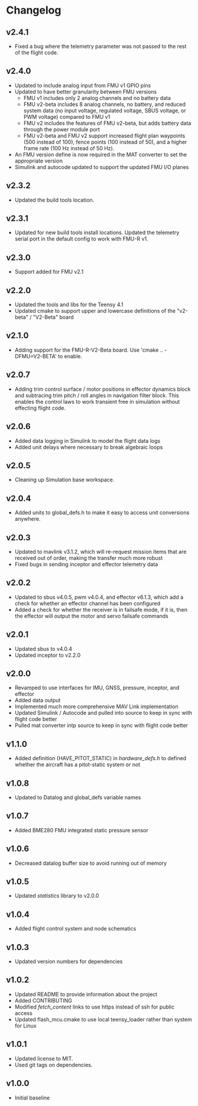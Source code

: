 # Changelog

## v2.4.1
- Fixed a bug where the telemetry parameter was not passed to the rest of the flight code.

## v2.4.0
- Updated to include analog input from FMU v1 GPIO pins
- Updated to have better granularity between FMU versions
   - FMU v1 includes only 2 analog channels and no battery data
   - FMU v2-beta includes 8 analog channels, no battery, and reduced system data (no input voltage, regulated voltage, SBUS voltage, or PWM voltage) compared to FMU v1
   - FMU v2 includes the features of FMU v2-beta, but adds battery data through the power module port
   - FMU v2-beta and FMU v2 support increased flight plan waypoints (500 instead of 100), fence points (100 instead of 50), and a higher frame rate (100 Hz instead of 50 Hz).
- An FMU version define is now required in the MAT converter to set the appropriate version
- Simulink and autocode updated to support the updated FMU I/O planes

## v2.3.2
- Updated the build tools location.

## v2.3.1
- Updated for new build tools install locations. Updated the telemetry serial port in the default config to work with FMU-R v1.

## v2.3.0
- Support added for FMU v2.1

## v2.2.0
- Updated the tools and libs for the Teensy 4.1
- Updated cmake to support upper and lowercase definitions of the "v2-beta" / "V2-Beta" board

## v2.1.0
- Adding support for the FMU-R-V2-Beta board. Use 'cmake .. -DFMU=V2-BETA' to enable.

## v2.0.7
- Adding trim control surface / motor positions in effector dynamics block and subtracing trim pitch / roll angles in navigation filter block. This enables the control laws to work transient free in simulation without effecting flight code.

## v2.0.6
- Added data logging in Simulink to model the flight data logs
- Added unit delays where necessary to break algebraic loops

## v2.0.5
- Cleaning up Simulation base workspace.

## v2.0.4
- Added units to global_defs.h to make it easy to access unit conversions anywhere.

## v2.0.3
- Updated to mavlink v3.1.2, which will re-request mission items that are received out of order, making the transfer much more robust
- Fixed bugs in sending inceptor and effector telemetry data

## v2.0.2
- Updated to sbus v4.0.5, pwm v4.0.4, and effector v6.1.3, which add a check for whether an effector channel has been configured
- Added a check for whether the receiver is in failsafe mode, if it is, then the effector will output the motor and servo failsafe commands

## v2.0.1
- Updated sbus to v4.0.4
- Updated inceptor to v2.2.0

## v2.0.0
- Revamped to use interfaces for IMU, GNSS, pressure, inceptor, and effector
- Added data output
- Implemented much more comprehensive MAV Link implementation
- Updated Simulink / Autocode and pulled into source to keep in sync with flight code better
- Pulled mat converter intp source to keep in sync with flight code better

## v1.1.0
- Added definition (HAVE_PITOT_STATIC) in *hardware_defs.h* to defined whether the aircraft has a pitot-static system or not

## v1.0.8
- Updated to Datalog and global_defs variable names

## v1.0.7
- Added BME280 FMU integrated static pressure sensor

## v1.0.6
- Decreased datalog buffer size to avoid running out of memory

## v1.0.5
- Updated *statistics* library to v2.0.0

## v1.0.4
- Added flight control system and node schematics

## v1.0.3
- Updated version numbers for dependencies

## v1.0.2
- Updated README to provide information about the project
- Added CONTRIBUTING
- Modified *fetch_content* links to use https instead of ssh for public access
- Updated flash_mcu.cmake to use local teensy_loader rather than system for Linux

## v1.0.1
- Updated license to MIT.
- Used git tags on dependencies.

## v1.0.0
- Initial baseline
